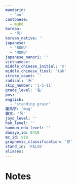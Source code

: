 ```yaml
---
mandarin:
  - 'mù'
cantonese:
  - muk6
korean:
  - '목'
korean_native: ''
japanese:
  - 'BOKU'
  - 'MOKU'
japanese_nanori: ''
vietnamese:
middle_chinese_initial: 'm'
middle_chinese_final: 'ɨuk'
stroke_count: ''
radical: '禾'
skip_number: '1-5-11'
grade_level: '名'
pos: ''
english:
  - 'standing grain'
羅馬字: 'mug'
韓文: '묵'
joyo_level: ''
hsk_level: ''
hanmun_edu_level: ''
danayo_id: 8418
mc_id: 918
graphemic_classification: '㣎'
stand_in: 'FALSE'
aliases:
---
```


# Notes
